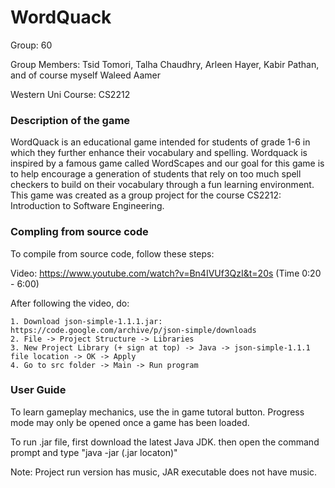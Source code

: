 # WordQuack
Group: 60

Group Members: Tsid Tomori, Talha Chaudhry, Arleen Hayer, Kabir Pathan, and of course myself Waleed Aamer

Western Uni Course: CS2212
### Description of the game
WordQuack is an educational game intended for students of grade 1-6 in which they further enhance their vocabulary and spelling. Wordquack is inspired by a famous game called
WordScapes and our goal for this game is to help encourage a generation of students that rely on too much spell checkers to build on their vocabulary through a fun learning 
environment. This game was created as a group project for the course CS2212: Introduction to Software Engineering.
### Compling from source code
To compile from source code, follow these steps:

Video: https://www.youtube.com/watch?v=Bn4IVUf3QzI&t=20s (Time 0:20 - 6:00)

After following the video, do:

	1. Download json-simple-1.1.1.jar: https://code.google.com/archive/p/json-simple/downloads
	2. File -> Project Structure -> Libraries
	3. New Project Library (+ sign at top) -> Java -> json-simple-1.1.1 file location -> OK -> Apply
	4. Go to src folder -> Main -> Run program

### User Guide
To learn gameplay mechanics, use the in game tutoral button. Progress mode may only be opened once a game has been loaded.

To run .jar file, first download the latest Java JDK. then open the command prompt and type "java -jar (.jar locaton)"



Note: Project run version has music, JAR executable does not have music.
